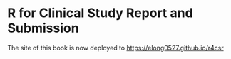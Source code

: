 # R for Clinical Study Report and Submission

The site of this book is now deployed to https://elong0527.github.io/r4csr